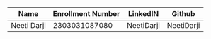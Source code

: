 
|Name|Enrollment Number | LinkedIN | Github |
|---|---|---|---|
|Neeti Darji|2303031087080|NeetiDarji|NeetiDarji|